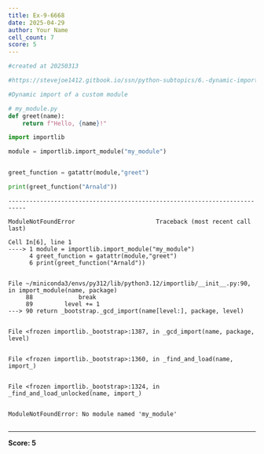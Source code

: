 ```yaml
---
title: Ex-9-6668
date: 2025-04-29
author: Your Name
cell_count: 7
score: 5
---
```


```python
#created at 20250313
```


```python
#https://stevejoe1412.gitbook.io/ssn/python-subtopics/6.-dynamic-imports
```


```python
#Dynamic import of a custom module
```


```python
# my_module.py
def greet(name):
    return f"Hello, {name}!"

```


```python
import importlib
```


```python
module = importlib.import_module("my_module")


greet_function = gatattr(module,"greet")

print(greet_function("Arnald"))
```


    ---------------------------------------------------------------------------

    ModuleNotFoundError                       Traceback (most recent call last)

    Cell In[6], line 1
    ----> 1 module = importlib.import_module("my_module")
          4 greet_function = gatattr(module,"greet")
          6 print(greet_function("Arnald"))


    File ~/miniconda3/envs/py312/lib/python3.12/importlib/__init__.py:90, in import_module(name, package)
         88             break
         89         level += 1
    ---> 90 return _bootstrap._gcd_import(name[level:], package, level)


    File <frozen importlib._bootstrap>:1387, in _gcd_import(name, package, level)


    File <frozen importlib._bootstrap>:1360, in _find_and_load(name, import_)


    File <frozen importlib._bootstrap>:1324, in _find_and_load_unlocked(name, import_)


    ModuleNotFoundError: No module named 'my_module'



```python

```


---
**Score: 5**